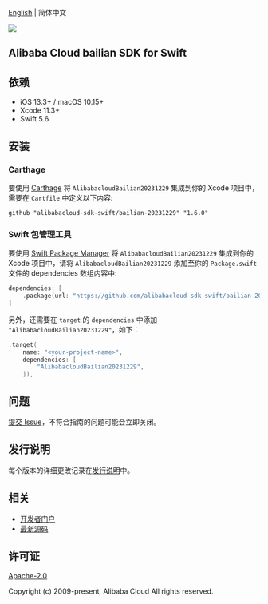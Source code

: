 [English](README.md) | 简体中文

![](https://aliyunsdk-pages.alicdn.com/icons/AlibabaCloud.svg)

## Alibaba Cloud bailian SDK for Swift

## 依赖

- iOS 13.3+ / macOS 10.15+
- Xcode 11.3+
- Swift 5.6

## 安装

### Carthage

要使用 [Carthage](https://github.com/Carthage/Carthage) 将 `AlibabacloudBailian20231229` 集成到你的 Xcode 项目中，需要在 `Cartfile` 中定义以下内容:

```ogdl
github "alibabacloud-sdk-swift/bailian-20231229" "1.6.0"
```

### Swift 包管理工具

要使用 [Swift Package Manager](https://swift.org/package-manager/) 将 `AlibabacloudBailian20231229` 集成到你的 Xcode 项目中，请将 `AlibabacloudBailian20231229` 添加至你的 `Package.swift` 文件的 dependencies 数组内容中:

```swift
dependencies: [
    .package(url: "https://github.com/alibabacloud-sdk-swift/bailian-20231229.git", from: "1.6.0")
]
```

另外，还需要在 `target` 的 `dependencies` 中添加 `"AlibabacloudBailian20231229"`，如下：

```swift
.target(
    name: "<your-project-name>",
    dependencies: [
        "AlibabacloudBailian20231229",
    ]),
```

## 问题

[提交 Issue](https://github.com/alibabacloud-sdk-swift/bailian-20231229/issues/new)，不符合指南的问题可能会立即关闭。

## 发行说明

每个版本的详细更改记录在[发行说明](./ChangeLog.txt)中。

## 相关

* [开发者门户](https://next.api.aliyun.com/home)
* [最新源码](https://github.com/alibabacloud-sdk-swift/bailian-20231229)

## 许可证

[Apache-2.0](http://www.apache.org/licenses/LICENSE-2.0)

Copyright (c) 2009-present, Alibaba Cloud All rights reserved.
